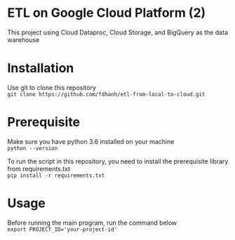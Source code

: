 # ETL on Google Cloud Platform (2)
This project using Cloud Dataproc, Cloud Storage, and BigQuery as the data warehouse

# Installation
Use git to clone this repository<br>
`git clone https://github.com/fdhanh/etl-from-local-to-cloud.git`

# Prerequisite
Make sure you have python 3.6 installed on your machine <br>
`python --version`

To run the script in this repository, you need to install the prerequisite library from requirements.txt <br>
`pip install -r requirements.txt`

# Usage
Before running the main program, run the command below <br>
`export PROJECT_ID='your-project-id'`